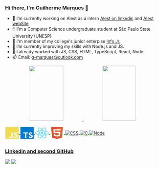 ### Hi there, I'm Guilherme Marques 👋

- 🔭 I’m currently working on Alest as a intern [Alest on linkedin](https://www.linkedin.com/company/alest-consultoria/) and [Alest webSite](https://alest.com.br/)
- 🖱️ I'm a Computer Science undergraduate student at São Paulo State University (UNESP) 
- 📒 I'm member of my college's junior enterpise [Info Jr.](https://www.infojrunesp.com.br/)
- 🌱 I’m currently improving my skills with Node.js and JS.
- 📎 I already worked with JS, CSS, HTML, TypeScript, React, Node.
- 📫 Email: g-marques@outlook.com

<div align="center">
  <a href="https://github.com/GuilhermeMarques1">
  <img height="180em" width="47%" src="https://github-readme-stats.vercel.app/api?username=GuilhermeMarques1&show_icons=true&theme=merko&include_all_commits=true&count_private=true"/>
  <img height="180em" width="46%" src="https://github-readme-stats.vercel.app/api/top-langs/?username=GuilhermeMarques1&layout=compact&langs_count=7&theme=merko"/>
</div>
  
<div style="display: inline_block"><br>
  <img align="center" alt="Js" height="40" width="45" src="https://raw.githubusercontent.com/devicons/devicon/master/icons/javascript/javascript-plain.svg">
  <img align="center" alt="Ts" height="40" width="45" src="https://raw.githubusercontent.com/devicons/devicon/master/icons/typescript/typescript-plain.svg">
  <img align="center" alt="React" height="40" width="45" src="https://raw.githubusercontent.com/devicons/devicon/master/icons/react/react-original.svg">
  <img align="center" alt="HTML" height="40" width="45" src="https://raw.githubusercontent.com/devicons/devicon/master/icons/html5/html5-original.svg">
  <img align="center" alt="CSS" height="40" width="45" src="https://cdn.jsdelivr.net/gh/devicons/devicon/icons/css3/css3-original.svg" />
  <img align="center" alt="C" height="40" width="45" src="https://cdn.jsdelivr.net/gh/devicons/devicon/icons/c/c-original.svg" />
  <img align="center" alt="Node" height="40" width="45" src="https://cdn.jsdelivr.net/gh/devicons/devicon/icons/nodejs/nodejs-original.svg"/>
</div>
  
##

### Linkedin and second GitHub 
  
<div> 
  <a href="https://www.linkedin.com/in/guilherme-marques-a308611b8/" target="_blank"><img src="https://img.shields.io/badge/LinkedIn-0077B5?style=for-the-badge&logo=linkedin&logoColor=white" target="_blank"></a>
  <a href="https://github.com/GuilhermeCamara-Alest" target="_blank"><img src="https://img.shields.io/badge/GitHub-100000?style=for-the-badge&logo=github&logoColor=white" target="_blank"></a>
</div>
